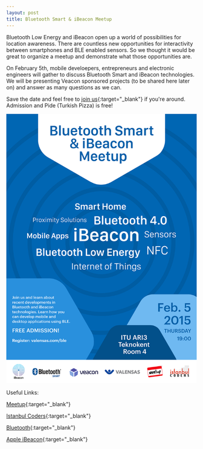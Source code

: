```yaml
---
layout: post
title: Bluetooth Smart & iBeacon Meetup
---
```

Bluetooth Low Energy and iBeacon open up a world of possibilities for location awareness. There are countless new opportunities for interactivity between smartphones and BLE enabled sensors. So we thought it would be great to organize a meetup and demonstrate what those opportunities are.

On February 5th, mobile develoepers, entrepreneurs and electronic engineers will gather to discuss Bluetooth Smart and iBeacon technologies. We will be presenting Veacon sponsored projects (to be shared here later on) and answer as many questions as we can.

Save the date and feel free to  [join us](http://www.valensas.com/ble){:target="_blank"} if you're around. Admission and Pide (Turkish Pizza) is free!


![image](https://raw.githubusercontent.com/Valensas/veacon.com/gh-pages/blog_images/BLE_EN_Poster.png)

Useful Links:

[Meetup](http://www.meetup.com/Istanbul-Hackers/events/216633912){:target="_blank"}

[Istanbul Coders](http://www.istanbulcoders.org){:target="_blank"}

[Bluetooth](http://www.bluetooth.com){:target="_blank"}

[Apple iBeacon](http://developer.apple.com/ibeacon/){:target="_blank"}







